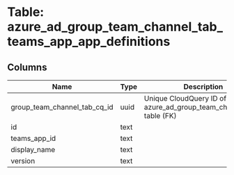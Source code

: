 
# Table: azure_ad_group_team_channel_tab_teams_app_app_definitions

## Columns
| Name        | Type           | Description  |
| ------------- | ------------- | -----  |
|group_team_channel_tab_cq_id|uuid|Unique CloudQuery ID of azure_ad_group_team_channel_tabs table (FK)|
|id|text||
|teams_app_id|text||
|display_name|text||
|version|text||
